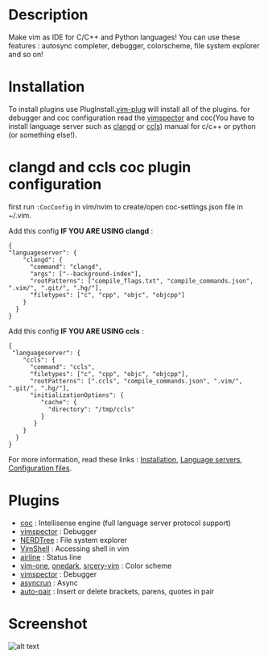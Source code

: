 # Description
Make vim as IDE for C/C++ and Python languages! 
You can use these features : autosync completer, debugger, colorscheme, file system explorer and so on!

# Installation
To install plugins use PlugInstall.[vim-plug](https://github.com/junegunn/vim-plug) will install all of the plugins.
for debugger and coc configuration read the [vimspector](https://github.com/puremourning/vimspector#installation) and coc(You have to install language server such as [clangd](https://clang.llvm.org/extra/clangd/Installation.html) or [ccls](https://github.com/MaskRay/ccls)) manual for c/c++ or python (or something else!).

# clangd and ccls coc plugin configuration 
first run `:CocConfig` in vim/nvim to create/open coc-settings.json file in ~/.vim.
 
Add this config **IF YOU ARE USING clangd** :
```
{
"languageserver": {
    "clangd": {
      "command": "clangd",
      "args": ["--background-index"],
      "rootPatterns": ["compile_flags.txt", "compile_commands.json", ".vim/", ".git/", ".hg/"],
      "filetypes": ["c", "cpp", "objc", "objcpp"]
    }
  }
}
```
Add this config **IF YOU ARE USING ccls** :  
```
{
 "languageserver": {
    "ccls": {
      "command": "ccls",
      "filetypes": ["c", "cpp", "objc", "objcpp"],
      "rootPatterns": [".ccls", "compile_commands.json", ".vim/", ".git/", ".hg/"],
      "initializationOptions": {
         "cache": {
           "directory": "/tmp/ccls"
         }
       }
    }
  }
}
```
For more information, read these links : [Installation](https://github.com/neoclide/coc.nvim/wiki/Install-coc.nvim), [Language servers](https://github.com/neoclide/coc.nvim/wiki/Language-servers), [Configuration files](https://github.com/neoclide/coc.nvim/wiki/Using-the-configuration-file).

# Plugins
- [coc](https://github.com/neoclide/coc.nvim) : Intellisense engine (full language server protocol support)
- [vimspector](https://github.com/puremourning/vimspector) : Debugger 
- [NERDTree](https://github.com/scrooloose/nerdtree) : File system explorer
- [VimShell](https://github.com/Shougo/vimshell.vim) : Accessing shell in vim
- [airline](https://github.com/vim-airline/vim-airline) : Status line 
- [vim-one](https://github.com/rakr/vim-one.git), [onedark](https://github.com/joshdick/onedark.vim), [srcery-vim](https://github.com/srcery-colors/srcery-vim) : Color scheme
- [vimspector](https://github.com/puremourning/vimspector) : Debugger
- [asyncrun](https://github.com/skywind3000/asyncrun.vim.git) : Async
- [auto-pair](https://github.com/jiangmiao/auto-pairs) : Insert or delete brackets, parens, quotes in pair

# Screenshot
![alt text](https://raw.githubusercontent.com/mzd245/vimrc/master/image.png)
